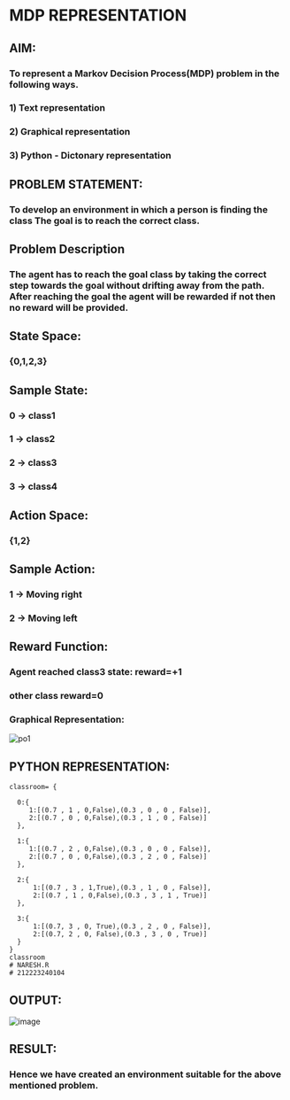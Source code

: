 # MDP REPRESENTATION

## AIM:
### To represent a Markov Decision Process(MDP) problem in the following ways.
### 1) Text representation
### 2) Graphical representation
### 3) Python - Dictonary representation
## PROBLEM STATEMENT:
### To develop an environment in which a person is finding the class The goal is to reach the correct class.
## Problem Description
### The agent has to reach the goal class by taking the correct step towards the goal without drifting away from the path. After reaching the goal the agent will be rewarded if not then no reward will be provided.
## State Space:
### {0,1,2,3}
## Sample State:
### 0 -> class1
### 1 -> class2
### 2 -> class3
### 3 -> class4
## Action Space:
### {1,2}
## Sample Action:
### 1 -> Moving right
### 2 -> Moving left
## Reward Function:
###  Agent reached class3 state: reward=+1
###   other class reward=0
### Graphical Representation:
![po1](https://github.com/user-attachments/assets/2d7594a1-08b3-405a-a51e-ca8414cef0e3)


## PYTHON REPRESENTATION:
```
classroom= { 
   
  0:{
     1:[(0.7 , 1 , 0,False),(0.3 , 0 , 0 , False)],
     2:[(0.7 , 0 , 0,False),(0.3 , 1 , 0 , False)] 
  },
    
  1:{
     1:[(0.7 , 2 , 0,False),(0.3 , 0 , 0 , False)],
     2:[(0.7 , 0 , 0,False),(0.3 , 2 , 0 , False)]
  },
   
  2:{
      1:[(0.7 , 3 , 1,True),(0.3 , 1 , 0 , False)],
      2:[(0.7 , 1 , 0,False),(0.3 , 3 , 1 , True)]
  },
    
  3:{
      1:[(0.7, 3 , 0, True),(0.3 , 2 , 0 , False)],
      2:[(0.7, 2 , 0, False),(0.3 , 3 , 0 , True)]
  }
}
classroom
# NARESH.R
# 212223240104
```
## OUTPUT:
![image](https://github.com/user-attachments/assets/f35aa83a-4346-4e81-a6a8-cd6e48149b72)


## RESULT:
### Hence we have created an environment suitable for the above mentioned problem.
